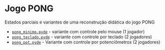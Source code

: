 # Jogo PONG

Estados parciais e variantes de uma reconstrução didática do jogo PONG

* [`pong_minimo.pyde`](pong_minimo/pong_minimo.pyde) - variante com controle pelo mouse (1 jogador)
* [`pong_teclado.pyde`](pong_teclado/pong_teclado.pyde) - variante com controle por teclado (2 jogadores)
* [`pong_pot.pyde`](pong_pot/pong_pot.pyde) - Variante com controle por  potenciômetros (2 jogadores)


